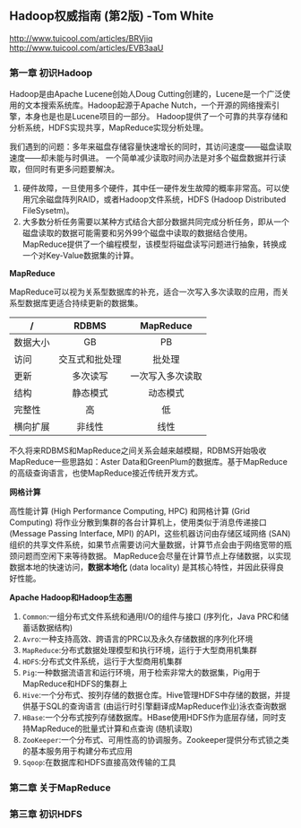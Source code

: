## Hadoop权威指南 (第2版) -Tom White

http://www.tuicool.com/articles/BRVjiq
http://www.tuicool.com/articles/EVB3aaU

### 第一章 初识Hadoop

Hadoop是由Apache Lucene创始人Doug Cutting创建的，Lucene是一个广泛使用的文本搜索系统库。Hadoop起源于Apache Nutch，一个开源的网络搜索引擎，本身也是也是Lucene项目的一部分。
Hadoop提供了一个可靠的共享存储和分析系统，HDFS实现共享，MapReduce实现分析处理。

我们遇到的问题：多年来磁盘存储容量快速增长的同时，其访问速度——磁盘读取速度——却未能与时俱进。
一个简单减少读取时间办法是对多个磁盘数据并行读取，但同时有更多问题要解决。

1. 硬件故障，一旦使用多个硬件，其中任一硬件发生故障的概率非常高。可以使用冗余磁盘阵列RAID，或者Hadoop文件系统，HDFS (Hadoop Distributed FileSysetm)。
2. 大多数分析任务需要以某种方式结合大部分数据共同完成分析任务，即从一个磁盘读取的数据可能需要和另外99个磁盘中读取的数据结合使用。MapReduce提供了一个编程模型，该模型将磁盘读写问题进行抽象，转换成一个对Key-Value数据集的计算。


**MapReduce**

MapReduce可以视为关系型数据库的补充，适合一次写入多次读取的应用，而关系型数据库更适合持续更新的数据集。

|    /     |     RDBMS      |    MapReduce     |
| -------- | :------------: | :--------------: |
| 数据大小 |       GB       |        PB        |
| 访问     | 交互式和批处理 |      批处理      |
| 更新     |    多次读写    | 一次写入多次读取 |
| 结构     |    静态模式    |     动态模式     |
| 完整性   |       高       |        低        |
| 横向扩展 |     非线性     |       线性       |

不久将来RDBMS和MapReduce之间关系会越来越模糊，RDBMS开始吸收MapReduce一些思路如：Aster Data和GreenPlum的数据库。基于MapReduce的高级查询语言，也使MapReduce接近传统开发方式。

**网格计算**

高性能计算 (High Performance Computing, HPC) 和网格计算 (Grid Computing) 将作业分散到集群的各台计算机上，使用类似于消息传递接口 (Message Passing Interface, MPI) 的API，这些机器访问由存储区域网络 (SAN) 组织的共享文件系统，如果节点需要访问大量数据，计算节点会由于网络宽带的瓶颈问题而空闲下来等待数据。
MapReduce会尽量在计算节点上存储数据，以实现数据本地的快速访问，**数据本地化** (data locality) 是其核心特性，并因此获得良好性能。

**Apache Hadoop和Hadoop生态圈**

1. `Common`:一组分布式文件系统和通用I/O的组件与接口 (序列化，Java PRC和储蓄话数据结构)
1. `Avro`:一种支持高效、跨语言的PRC以及永久存储数据的序列化环境
1. `MapReduce`:分布式数据处理模型和执行环境，运行于大型商用机集群
1. `HDFS`:分布式文件系统，运行于大型商用机集群
1. `Pig`:一种数据流语言和运行环境，用于检索非常大的数据集，Pig用于MapReduce和HDFS的集群上
1. `Hive`:一个分布式、按列存储的数据仓库。Hive管理HDFS中存储的数据，并提供基于SQL的查询语言 (由运行时引擎翻译成MapReduce作业)泳衣查询数据
1. `HBase`:一个分布式按列存储数据库。HBase使用HDFS作为底层存储，同时支持MapReduce的批量式计算和点查询 (随机读取)
1. `ZooKeeper`:一个分布式、可用性高的协调服务。Zookeeper提供分布式锁之类的基本服务用于构建分布式应用
1. `Sqoop`:在数据库和HDFS直接高效传输的工具



### 第二章 关于MapReduce


### 第三章 初识HDFS
